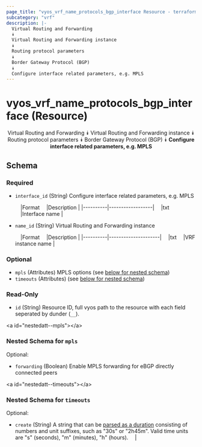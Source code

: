 ```yaml
---
page_title: "vyos_vrf_name_protocols_bgp_interface Resource - terraform-provider-vyos"
subcategory: "vrf"
description: |-
  Virtual Routing and Forwarding
  ⯯
  Virtual Routing and Forwarding instance
  ⯯
  Routing protocol parameters
  ⯯
  Border Gateway Protocol (BGP)
  ⯯
  Configure interface related parameters, e.g. MPLS
---
```


# vyos_vrf_name_protocols_bgp_interface (Resource)
<center>

Virtual Routing and Forwarding
⯯
Virtual Routing and Forwarding instance
⯯
Routing protocol parameters
⯯
Border Gateway Protocol (BGP)
⯯
**Configure interface related parameters, e.g. MPLS**


</center>

## Schema

### Required

- `interface_id` (String) Configure interface related parameters, e.g. MPLS

    &emsp;|Format  &emsp;|Description     |
    |----------|------------------|
    &emsp;|txt     &emsp;|Interface name  |
- `name_id` (String) Virtual Routing and Forwarding instance

    &emsp;|Format  &emsp;|Description        |
    |----------|---------------------|
    &emsp;|txt     &emsp;|VRF instance name  |

### Optional

- `mpls` (Attributes) MPLS options (see [below for nested schema](#nestedatt--mpls))
- `timeouts` (Attributes) (see [below for nested schema](#nestedatt--timeouts))

### Read-Only

- `id` (String) Resource ID, full vyos path to the resource with each field seperated by dunder (`__`).

&lt;a id=&#34;nestedatt--mpls&#34;&gt;&lt;/a&gt;
### Nested Schema for `mpls`

Optional:

- `forwarding` (Boolean) Enable MPLS forwarding for eBGP directly connected peers


&lt;a id=&#34;nestedatt--timeouts&#34;&gt;&lt;/a&gt;
### Nested Schema for `timeouts`

Optional:

- `create` (String) A string that can be [parsed as a duration](https://pkg.go.dev/time#ParseDuration) consisting of numbers and unit suffixes, such as &#34;30s&#34; or &#34;2h45m&#34;. Valid time units are &#34;s&#34; (seconds), &#34;m&#34; (minutes), &#34;h&#34; (hours).  &emsp;|

